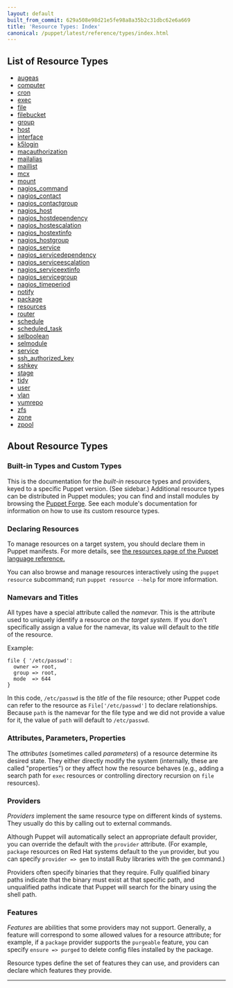```yaml
---
layout: default
built_from_commit: 629a508e98d21e5fe98a8a35b2c31dbc62e6a669
title: 'Resource Types: Index'
canonical: /puppet/latest/reference/types/index.html
---
```


## List of Resource Types

* [augeas](./augeas.html)
* [computer](./computer.html)
* [cron](./cron.html)
* [exec](./exec.html)
* [file](./file.html)
* [filebucket](./filebucket.html)
* [group](./group.html)
* [host](./host.html)
* [interface](./interface.html)
* [k5login](./k5login.html)
* [macauthorization](./macauthorization.html)
* [mailalias](./mailalias.html)
* [maillist](./maillist.html)
* [mcx](./mcx.html)
* [mount](./mount.html)
* [nagios_command](./nagios_command.html)
* [nagios_contact](./nagios_contact.html)
* [nagios_contactgroup](./nagios_contactgroup.html)
* [nagios_host](./nagios_host.html)
* [nagios_hostdependency](./nagios_hostdependency.html)
* [nagios_hostescalation](./nagios_hostescalation.html)
* [nagios_hostextinfo](./nagios_hostextinfo.html)
* [nagios_hostgroup](./nagios_hostgroup.html)
* [nagios_service](./nagios_service.html)
* [nagios_servicedependency](./nagios_servicedependency.html)
* [nagios_serviceescalation](./nagios_serviceescalation.html)
* [nagios_serviceextinfo](./nagios_serviceextinfo.html)
* [nagios_servicegroup](./nagios_servicegroup.html)
* [nagios_timeperiod](./nagios_timeperiod.html)
* [notify](./notify.html)
* [package](./package.html)
* [resources](./resources.html)
* [router](./router.html)
* [schedule](./schedule.html)
* [scheduled_task](./scheduled_task.html)
* [selboolean](./selboolean.html)
* [selmodule](./selmodule.html)
* [service](./service.html)
* [ssh_authorized_key](./ssh_authorized_key.html)
* [sshkey](./sshkey.html)
* [stage](./stage.html)
* [tidy](./tidy.html)
* [user](./user.html)
* [vlan](./vlan.html)
* [yumrepo](./yumrepo.html)
* [zfs](./zfs.html)
* [zone](./zone.html)
* [zpool](./zpool.html)

## About Resource Types

### Built-in Types and Custom Types

This is the documentation for the _built-in_ resource types and providers, keyed
to a specific Puppet version. (See sidebar.) Additional resource types can be
distributed in Puppet modules; you can find and install modules by browsing the
[Puppet Forge](http://forge.puppetlabs.com). See each module's documentation for
information on how to use its custom resource types.

### Declaring Resources

To manage resources on a target system, you should declare them in Puppet
manifests. For more details, see
[the resources page of the Puppet language reference.](/puppet/latest/reference/lang_resources.html)

You can also browse and manage resources interactively using the
`puppet resource` subcommand; run `puppet resource --help` for more information.

### Namevars and Titles

All types have a special attribute called the *namevar.* This is the attribute
used to uniquely identify a resource _on the target system._ If you don't
specifically assign a value for the namevar, its value will default to the
_title_ of the resource.

Example:

    file { '/etc/passwd':
      owner => root,
      group => root,
      mode  => 644
    }

In this code, `/etc/passwd` is the _title_ of the file resource; other Puppet
code can refer to the resource as `File['/etc/passwd']` to declare
relationships. Because `path` is the namevar for the file type and we did not
provide a value for it, the value of `path` will default to `/etc/passwd`.

### Attributes, Parameters, Properties

The *attributes* (sometimes called *parameters*) of a resource determine its
desired state.  They either directly modify the system (internally, these are
called "properties") or they affect how the resource behaves (e.g., adding a
search path for `exec` resources or controlling directory recursion on `file`
resources).

### Providers

*Providers* implement the same resource type on different kinds of systems.
They usually do this by calling out to external commands.

Although Puppet will automatically select an appropriate default provider, you
can override the default with the `provider` attribute. (For example, `package`
resources on Red Hat systems default to the `yum` provider, but you can specify
`provider => gem` to install Ruby libraries with the `gem` command.)

Providers often specify binaries that they require. Fully qualified binary
paths indicate that the binary must exist at that specific path, and
unqualified paths indicate that Puppet will search for the binary using the
shell path.

### Features

*Features* are abilities that some providers may not support. Generally, a
feature will correspond to some allowed values for a resource attribute; for
example, if a `package` provider supports the `purgeable` feature, you can
specify `ensure => purged` to delete config files installed by the package.

Resource types define the set of features they can use, and providers can
declare which features they provide.

----------------

